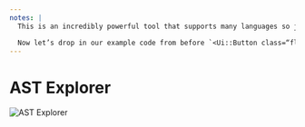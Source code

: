 ```yaml
---
notes: |
  This is an incredibly powerful tool that supports many languages so just make sure you are set to Handlebars templates and glimmer for now.

  Now let’s drop in our example code from before `<Ui::Button class=“flex” />` and see what happens. The left hand side of the screen is where we put our template and this object you see on the right is the AST representation of that template. I’ll not go into too much detail there about what an AST really is (again, just do the workshop for that!!) but you’ll see why it’s useful now in a second. One of the best tricks of AST explorer is that you can just click the bit that you care about on the left and it highlights the AST representation of that bit on the right! so let’s click the class. Now there is a lot to see here but to skip ahead to the end… you can see that we’re in an ElementNode, that has attributes, that has an attribute named `class` with a value of `flex`. And that’s what we need to find with our lint rule.
---
```


# AST Explorer

![AST Explorer](/images/astexplorer.png)

